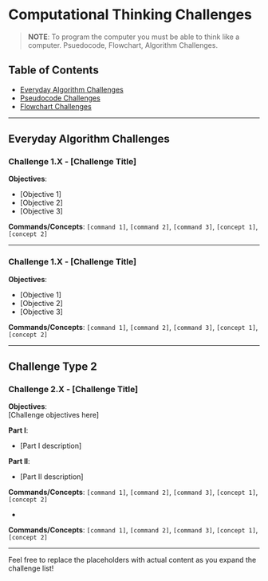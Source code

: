 # Computational Thinking Challenges

> **NOTE**: To program the computer you must be able to think like a computer. Psuedocode, Flowchart, Algorithm Challenges. 

## Table of Contents
- [Everyday Algorithm Challenges](#Everyday-Algorithm-Challenges)  
- [Pseudocode Challenges](#Pseudocode-Challenges)
- [Flowchart Challenges](#Flowchart-Challenges)

---

## Everyday Algorithm Challenges

### Challenge 1.X - [Challenge Title]

**Objectives**:  
- [Objective 1]
- [Objective 2]
- [Objective 3]

**Commands/Concepts**: `[command 1]`, `[command 2]`, `[command 3]`, `[concept 1]`, `[concept 2]`

---

### Challenge 1.X - [Challenge Title]

**Objectives**:  
- [Objective 1]
- [Objective 2]
- [Objective 3]

**Commands/Concepts**: `[command 1]`, `[command 2]`, `[command 3]`, `[concept 1]`, `[concept 2]`

---

## Challenge Type 2

### Challenge 2.X - [Challenge Title]

**Objectives**:  
[Challenge objectives here]

**Part I**:  
- [Part I description]

**Part II**:  
- [Part II description]

**Commands/Concepts**: `[command 1]`, `[command 2]`, `[command 3]`, `[concept 1]`, `[concept 2]`

-

**Commands/Concepts**: `[command 1]`, `[command 2]`, `[command 3]`, `[concept 1]`, `[concept 2]`

---

Feel free to replace the placeholders with actual content as you expand the challenge list!
